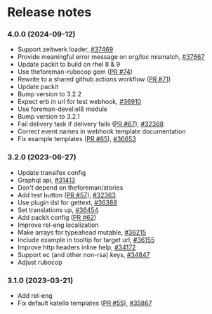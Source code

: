 Release notes
=============
### 4.0.0 (2024-09-12)
* Support zeitwerk loader, [#37469](http://projects.theforeman.org/issues/37469)
* Provide meaningful error message on org/loc mismatch, [#37667](http://projects.theforeman.org/issues/37667)
* Update packit to build on rhel 8 & 9
* Use theforeman-rubocop gem ([PR #74](https://github.com/theforeman/foreman_webhooks/pull/74))
* Rewrite to a shared github actions workflow ([PR #71](https://github.com/theforeman/foreman_webhooks/pull/71))
* Update packit
* Bump version to 3.2.2
* Expect erb in url for test webhook, [#36910](http://projects.theforeman.org/issues/36910)
* Use foreman-devel:el8 module
* Bump version to 3.2.1
* Fail delivery task if delivery fails ([PR #67](https://github.com/theforeman/foreman_webhooks/pull/67)), [#32368](http://projects.theforeman.org/issues/32368)
* Correct event names in webhook template documentation
* Fix example templates ([PR #65](https://github.com/theforeman/foreman_webhooks/pull/65)), [#36653](http://projects.theforeman.org/issues/36653)

### 3.2.0 (2023-06-27)
* Update transifex config
* Graphql api, [#31413](http://projects.theforeman.org/issues/31413)
* Don't depend on theforeman/stories
* Add test button ([PR #57](https://github.com/theforeman/foreman_webhooks/pull/57)), [#32363](http://projects.theforeman.org/issues/32363)
* Use plugin dsl for gettext, [#36388](http://projects.theforeman.org/issues/36388)
* Set translations up, [#36454](http://projects.theforeman.org/issues/36454)
* Add packit config ([PR #62](https://github.com/theforeman/foreman_webhooks/pull/62))
* Improve rel-eng localization
* Make arrays for typeahead mutable, [#36215](http://projects.theforeman.org/issues/36215)
* Include example in tooltip for target url, [#36155](http://projects.theforeman.org/issues/36155)
* Improve http headers inline help, [#34172](http://projects.theforeman.org/issues/34172)
* Support ec (and other non-rsa) keys, [#34847](http://projects.theforeman.org/issues/34847)
* Adjust rubocop

### 3.1.0 (2023-03-21)
* Add rel-eng
* Fix default katello templates ([PR #55](https://github.com/theforeman/foreman_webhooks/pull/55)), [#35867](http://projects.theforeman.org/issues/35867)
